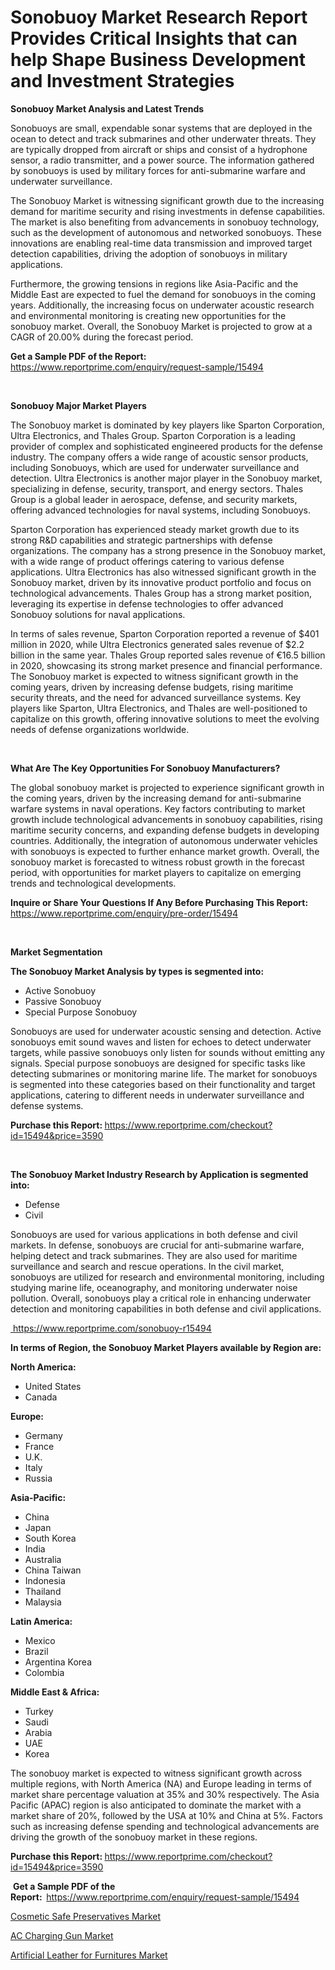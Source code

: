 <p><h1>Sonobuoy Market Research Report Provides Critical Insights that can help Shape Business Development and Investment Strategies</h1></p><p><strong>Sonobuoy Market Analysis and Latest Trends</strong></p>
<p><p>Sonobuoys are small, expendable sonar systems that are deployed in the ocean to detect and track submarines and other underwater threats. They are typically dropped from aircraft or ships and consist of a hydrophone sensor, a radio transmitter, and a power source. The information gathered by sonobuoys is used by military forces for anti-submarine warfare and underwater surveillance.</p><p>The Sonobuoy Market is witnessing significant growth due to the increasing demand for maritime security and rising investments in defense capabilities. The market is also benefiting from advancements in sonobuoy technology, such as the development of autonomous and networked sonobuoys. These innovations are enabling real-time data transmission and improved target detection capabilities, driving the adoption of sonobuoys in military applications.</p><p>Furthermore, the growing tensions in regions like Asia-Pacific and the Middle East are expected to fuel the demand for sonobuoys in the coming years. Additionally, the increasing focus on underwater acoustic research and environmental monitoring is creating new opportunities for the sonobuoy market. Overall, the Sonobuoy Market is projected to grow at a CAGR of 20.00% during the forecast period.</p></p>
<p><strong>Get a Sample PDF of the Report:&nbsp;</strong> <a href="https://www.reportprime.com/enquiry/request-sample/15494">https://www.reportprime.com/enquiry/request-sample/15494</a></p>
<p>&nbsp;</p>
<p><strong>Sonobuoy Major Market Players</strong></p>
<p><p>The Sonobuoy market is dominated by key players like Sparton Corporation, Ultra Electronics, and Thales Group. Sparton Corporation is a leading provider of complex and sophisticated engineered products for the defense industry. The company offers a wide range of acoustic sensor products, including Sonobuoys, which are used for underwater surveillance and detection. Ultra Electronics is another major player in the Sonobuoy market, specializing in defense, security, transport, and energy sectors. Thales Group is a global leader in aerospace, defense, and security markets, offering advanced technologies for naval systems, including Sonobuoys.</p><p>Sparton Corporation has experienced steady market growth due to its strong R&D capabilities and strategic partnerships with defense organizations. The company has a strong presence in the Sonobuoy market, with a wide range of product offerings catering to various defense applications. Ultra Electronics has also witnessed significant growth in the Sonobuoy market, driven by its innovative product portfolio and focus on technological advancements. Thales Group has a strong market position, leveraging its expertise in defense technologies to offer advanced Sonobuoy solutions for naval applications.</p><p>In terms of sales revenue, Sparton Corporation reported a revenue of $401 million in 2020, while Ultra Electronics generated sales revenue of $2.2 billion in the same year. Thales Group reported sales revenue of €16.5 billion in 2020, showcasing its strong market presence and financial performance. The Sonobuoy market is expected to witness significant growth in the coming years, driven by increasing defense budgets, rising maritime security threats, and the need for advanced surveillance systems. Key players like Sparton, Ultra Electronics, and Thales are well-positioned to capitalize on this growth, offering innovative solutions to meet the evolving needs of defense organizations worldwide.</p></p>
<p>&nbsp;</p>
<p><strong>What Are The Key Opportunities For Sonobuoy Manufacturers?</strong></p>
<p><p>The global sonobuoy market is projected to experience significant growth in the coming years, driven by the increasing demand for anti-submarine warfare systems in naval operations. Key factors contributing to market growth include technological advancements in sonobuoy capabilities, rising maritime security concerns, and expanding defense budgets in developing countries. Additionally, the integration of autonomous underwater vehicles with sonobuoys is expected to further enhance market growth. Overall, the sonobuoy market is forecasted to witness robust growth in the forecast period, with opportunities for market players to capitalize on emerging trends and technological developments.</p></p>
<p><strong>Inquire or Share Your Questions If Any Before Purchasing This Report:</strong> <a href="https://www.reportprime.com/enquiry/pre-order/15494">https://www.reportprime.com/enquiry/pre-order/15494</a></p>
<p>&nbsp;</p>
<p><strong>Market Segmentation</strong></p>
<p><strong>The Sonobuoy Market Analysis by types is segmented into:</strong></p>
<p><ul><li>Active Sonobuoy</li><li>Passive Sonobuoy</li><li>Special Purpose Sonobuoy</li></ul></p>
<p><p>Sonobuoys are used for underwater acoustic sensing and detection. Active sonobuoys emit sound waves and listen for echoes to detect underwater targets, while passive sonobuoys only listen for sounds without emitting any signals. Special purpose sonobuoys are designed for specific tasks like detecting submarines or monitoring marine life. The market for sonobuoys is segmented into these categories based on their functionality and target applications, catering to different needs in underwater surveillance and defense systems.</p></p>
<p><strong>Purchase this Report:&nbsp;</strong><a href="https://www.reportprime.com/checkout?id=15494&price=3590">https://www.reportprime.com/checkout?id=15494&price=3590</a></p>
<p>&nbsp;</p>
<p><strong>The Sonobuoy Market Industry Research by Application is segmented into:</strong></p>
<p><ul><li>Defense</li><li>Civil</li></ul></p>
<p><p>Sonobuoys are used for various applications in both defense and civil markets. In defense, sonobuoys are crucial for anti-submarine warfare, helping detect and track submarines. They are also used for maritime surveillance and search and rescue operations. In the civil market, sonobuoys are utilized for research and environmental monitoring, including studying marine life, oceanography, and monitoring underwater noise pollution. Overall, sonobuoys play a critical role in enhancing underwater detection and monitoring capabilities in both defense and civil applications.</p></p>
<p><a href="https://www.reportprime.com/sonobuoy-r15494">&nbsp;https://www.reportprime.com/sonobuoy-r15494</a></p>
<p><strong>In terms of Region, the Sonobuoy Market Players available by Region are:</strong></p>
<p>
    <p> <strong> North America: </strong>
        <ul>
            <li>United States</li>
            <li>Canada</li>
        </ul>
        </p> 
    <p> <strong> Europe: </strong>
        <ul>
            <li>Germany</li>
            <li>France</li>
            <li>U.K.</li>
            <li>Italy</li>
            <li>Russia</li>
        </ul>
        </p> 
    <p> <strong> Asia-Pacific: </strong>
        <ul>
            <li>China</li>
            <li>Japan</li>
            <li>South Korea</li>
            <li>India</li>
            <li>Australia</li>
            <li>China Taiwan</li>
            <li>Indonesia</li>
            <li>Thailand</li>
            <li>Malaysia</li>
        </ul>
        </p> 
    <p> <strong> Latin America: </strong>
        <ul>
            <li>Mexico</li>
            <li>Brazil</li>
            <li>Argentina Korea</li>
            <li>Colombia</li>
        </ul>
        </p> 
    <p> <strong> Middle East & Africa: </strong>
        <ul>
            <li>Turkey</li>
            <li>Saudi</li>
            <li>Arabia</li>
            <li>UAE</li>
            <li>Korea</li>
        </ul>
    </p>
    </p>
<p><p>The sonobuoy market is expected to witness significant growth across multiple regions, with North America (NA) and Europe leading in terms of market share percentage valuation at 35% and 30% respectively. The Asia Pacific (APAC) region is also anticipated to dominate the market with a market share of 20%, followed by the USA at 10% and China at 5%. Factors such as increasing defense spending and technological advancements are driving the growth of the sonobuoy market in these regions.</p></p>
<p><strong>Purchase this Report: </strong><a href="https://www.reportprime.com/checkout?id=15494&price=3590">https://www.reportprime.com/checkout?id=15494&price=3590</a></p>
<p>&nbsp;<strong>Get a Sample PDF of the Report:&nbsp;&nbsp;</strong><a href="https://www.reportprime.com/enquiry/request-sample/15494">https://www.reportprime.com/enquiry/request-sample/15494</a></p>
<p><strong></strong></p>
<p><p><a href="https://www.linkedin.com/pulse/cosmetic-safe-preservatives-market-size-furnishes-wjvze?trackingId=5hHcJkIyIM3gH9EUtgvCmQ%3D%3D">Cosmetic Safe Preservatives Market</a></p><p><a href="https://www.linkedin.com/pulse/global-ac-charging-gun-market-size-trends-insights-projections-i8rre?trackingId=IJYpQAHhxnIV5zsgcrLjkw%3D%3D">AC Charging Gun Market</a></p><p><a href="https://www.linkedin.com/pulse/insights-artificial-leather-furnitures-market-size-analysing-13tle?trackingId=Of6hSy%2FcPqmLERKp0Soh2A%3D%3D">Artificial Leather for Furnitures Market</a></p></p>